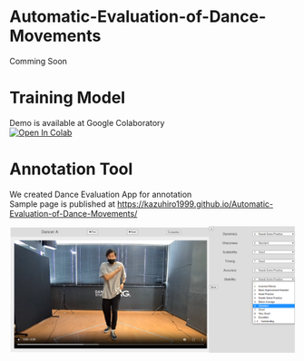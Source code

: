# Automatic-Evaluation-of-Dance-Movements
  Comming Soon

# Training Model  
  Demo is available at Google Colaboratory  
  [![Open In Colab](https://colab.research.google.com/assets/colab-badge.svg)](https://colab.research.google.com/github/kazuhiro1999/Automatic-Evaluation-of-Dance-Movements/blob/main/train.ipynb)


# Annotation Tool  
  We created Dance Evaluation App for annotation  
  Sample page is published at https://kazuhiro1999.github.io/Automatic-Evaluation-of-Dance-Movements/  
    
  ![annotation tool](images/annotation_tool.png)
